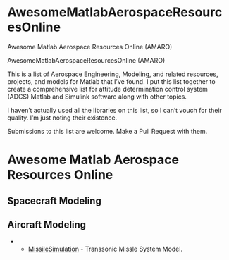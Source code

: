 # AwesomeMatlabAerospaceResourcesOnline
Awesome Matlab Aerospace Resources Online (AMARO)

AwesomeMatlabAerospaceResourcesOnline (AMARO)

This is a list of Aerospace Engineering, Modeling, and related resources, projects, and models for Matlab that I’ve found. I put this list together to create a comprehensive list for attitude determination control system (ADCS) Matlab and Simulink software along with other topics. 

I haven’t actually used all the libraries on this list, so I can’t vouch for their quality. I’m just noting their existence.

Submissions to this list are welcome. Make a Pull Request with them.

# Awesome Matlab Aerospace Resources Online

## Spacecraft Modeling


## Aircraft Modeling
- - [MissileSimulation](https://github.com/JohannesAutenrieb/MissileSimulation) - Transsonic Missle System Model.
